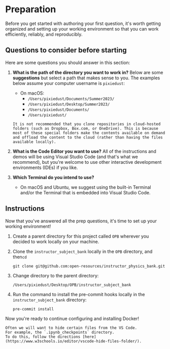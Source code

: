 # Preparation

Before you get started with authoring your first question, it's worth getting organized and setting up your working environment so that you can work efficiently, reliably, and reproducibly.

## Questions to consider before starting

Here are some questions you should answer in this section:

1. **What is the path of the directory you want to work in?** Below are some **suggestions** but select a path that makes sense to you. The examples below assume your computer username is `pixiedust`:
    - On macOS:
        - `/Users/pixiedust/Documents/Summer2023/`
        - `/Users/pixiedust/Desktop/Summer2023/`
        - `/Users/pixiedust/Documents/`
        - `/Users/pixiedust/`

    ```{warning}
    It is not recommended that you clone repositories in cloud-hosted folders (such as Dropbox, Box.com, or OneDrive). This is because most of these special folders make the contents available on demand and offload the content to the cloud (rather than having the files available locally).
    ```

1. **What is the Code Editor you want to use?** All of the instructions and demos will be using Visual Studio Code (and that's what we recommend), but you're welcome to use other interactive development environments (IDEs) if you like.


1. **Which Terminal do you intend to use?**
    - On macOS and Ubuntu, we suggest using the built-in Terminal and/or the Terminal that is embedded into Visual Studio Code.


## Instructions

Now that you've answered all the prep questions, it's time to set up your working environment!

1. Create a parent directory for this project called `OPB` wherever you decided to work locally on your machine.

1. Clone the `instructor_subject_bank` locally in the `OPB` directory, and then`cd`

    ```
    git clone git@github.com:open-resources/instructor_physics_bank.git
    ```

1. Change directory to the parent directory:

    ```
    /Users/pixiedust/Desktop/OPB/instructor_subject_bank
    ```

1. Run the command to install the pre-commit hooks locally in the `instructor_subject_bank` directory:

    ```
    pre-commit install
    ```

Now you're ready to continue configuring and installing Docker!

```{tip}
Often we will want to hide certain files from the VS Code.
For example, the `.ipynb_checkpoints` directory.
To do this, follow the directions [here](https://www.w3schools.io/editor/vscode-hide-files-folder/).
```